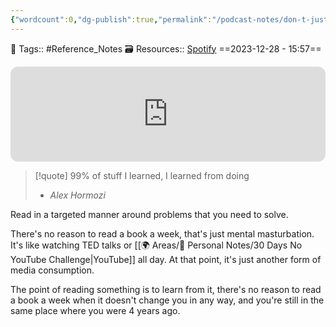 ```yaml
---
{"wordcount":0,"dg-publish":true,"permalink":"/podcast-notes/don-t-just-read-books-study-them/","dgPassFrontmatter":true,"noteIcon":"3","created":"2023-12-28T15:57:06.261+05:30","updated":"2023-12-28T16:09:27.271+05:30"}
---
```


🧶 Tags:: #Reference_Notes 
🗃 Resources:: [Spotify](https://open.spotify.com/episode/16cbyeikGWZ1DOGuaRoJfA?si=nYbNYZJ1SQ-tQcMe4I-ZSQ)
==2023-12-28 - 15:57==

<iframe style="border-radius:12px"  src="https://open.spotify.com/embed/episode/16cbyeikGWZ1DOGuaRoJfA?utm_source=generator" width="100%" height="152" frameBorder="0" allowfullscreen="" allow="autoplay; clipboard-write; encrypted-media; fullscreen; picture-in-picture" loading="lazy"></iframe>

> [!quote] 99% of stuff I learned, I learned from doing
> - *Alex Hormozi*

Read in a targeted manner around problems that you need to solve.

There's no reason to read a book a week, that's just mental masturbation. It's like watching TED talks or [[🌍 Areas/📧 Personal Notes/30 Days No YouTube Challenge\|YouTube]] all day. At that point, it's just another form of media consumption.

The point of reading something is to learn from it, there's no reason to read a book a week when it doesn't change you in any way, and you're still in the same place where you were 4 years ago.